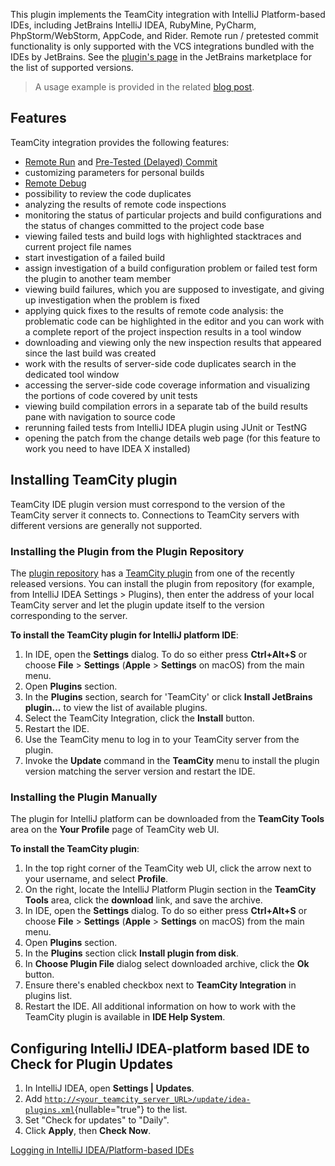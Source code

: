 [//]: # (title: IntelliJ Platform Plugin)
[//]: # (auxiliary-id: IntelliJ Platform Plugin)

This plugin implements the TeamCity integration with IntelliJ Platform-based IDEs, including JetBrains IntelliJ IDEA, RubyMine, PyCharm, PhpStorm/WebStorm, AppCode, and Rider. Remote run / pretested commit functionality is only supported with the VCS integrations bundled with the IDEs by JetBrains. See the [plugin's page](https://plugins.jetbrains.com/plugin/1820-teamcity/versions) in the JetBrains marketplace for the list of supported versions.

>A usage example is provided in the related [blog post](https://blog.jetbrains.com/teamcity/2017/10/teamcity-integration-with-intellij-based-ides/).

## Features

TeamCity integration provides the following features:
* [Remote Run](remote-run.md) and [Pre-Tested (Delayed) Commit](pre-tested-delayed-commit.md)
* customizing parameters for personal builds
* [Remote Debug](remote-debug.md)
* possibility to review the code duplicates
* analyzing the results of remote code inspections
* monitoring the status of particular projects and build configurations and the status of changes committed to the project code base
* viewing failed tests and build logs with highlighted stacktraces and current project file names
* start investigation of a failed build
* assign investigation of a build configuration problem or failed test form the plugin to another team member
* viewing build failures, which you are supposed to investigate, and giving up investigation when the problem is fixed
* applying quick fixes to the results of remote code analysis: the problematic code can be highlighted in the editor and you can work with a complete report of the project inspection results in a tool window
* downloading and viewing only the new inspection results that appeared since the last build was created
* work with the results of server-side code duplicates search in the dedicated tool window
* accessing the server-side code coverage information and visualizing the portions of code covered by unit tests
* viewing build compilation errors in a separate tab of the build results pane with navigation to source code
* rerunning failed tests from IntelliJ IDEA plugin using JUnit or TestNG
* opening the patch from the change details web page (for this feature to work you need to have IDEA X installed)

## Installing TeamCity plugin

TeamCity IDE plugin version must correspond to the version of the TeamCity server it connects to. Connections to TeamCity servers with different versions are generally not supported.

### Installing the Plugin from the Plugin Repository

The [plugin repository](https://plugins.jetbrains.com/) has a [TeamCity plugin](https://plugins.jetbrains.com/plugin/1820) from one of the recently released versions. You can install the plugin from repository (for example, from IntelliJ IDEA Settings &gt; Plugins), then enter the address of your local TeamCity server and let the plugin update itself to the version corresponding to the server.

__To install the TeamCity plugin for IntelliJ platform IDE__:
1. In IDE, open the __Settings__ dialog. To do so either press __Ctrl\+Alt\+S__ or choose __File__ &gt; __Settings__ (__Apple__ &gt; __Settings__ on macOS) from the main menu.
2. Open __Plugins__ section.
3. In the __Plugins__ section, search for 'TeamCity' or click __Install JetBrains plugin...__ to view the list of available plugins.
4. Select the TeamCity Integration, click the __Install__ button.
5. Restart the IDE.
6. Use the TeamCity menu to log in to your TeamCity server from the plugin.
7. Invoke the __Update__ command in the __TeamCity__ menu to install the plugin version matching the server version and restart the IDE.

### Installing the Plugin Manually

The plugin for IntelliJ platform can be downloaded from the __TeamCity Tools__ area on the __Your Profile__ page of TeamCity web UI.

__To install the TeamCity plugin__:
1. In the top right corner of the TeamCity web UI, click the arrow next to your username, and select __Profile__.
2. On the right, locate the IntelliJ Platform Plugin section in the __TeamCity Tools__ area, click the __download__ link, and save the archive.
3. In IDE, open the __Settings__ dialog. To do so either press __Ctrl\+Alt\+S__ or choose __File__ &gt; __Settings__ (__Apple__ &gt; __Settings__ on macOS) from the main menu.
4. Open __Plugins__ section.
5. In the __Plugins__ section click __Install plugin from disk__.
6. In __Choose Plugin File__ dialog select downloaded archive, click the __Ok__ button.
7. Ensure there's enabled checkbox next to __TeamCity Integration__ in plugins list.
8. Restart the IDE.
All additional information on how to work with the TeamCity plugin is available in __IDE Help System__.

## Configuring IntelliJ IDEA-platform based IDE to Check for Plugin Updates
1. In IntelliJ IDEA, open __Settings | Updates__.
2. Add [`http://<your_teamcity_server_URL>/update/idea-plugins.xml`](http://<your_teamcity_server_URL>/update/idea-plugins.xml){nullable="true"} to the list.
3. Set "Check for updates" to "Daily".
4. Click __Apply__, then __Check Now__.

<seealso>
        <category ref="troubleshooting">
            <a href="reporting-issues.md">Logging in IntelliJ IDEA/Platform-based IDEs</a>
        </category>
</seealso>
